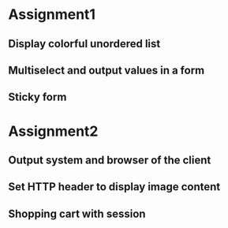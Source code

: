 # Assignment1
## Display colorful unordered list
## Multiselect and output values in a form
## Sticky form

# Assignment2
## Output system and browser of the client
## Set HTTP header to display image content
## Shopping cart with session
